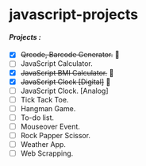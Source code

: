 # javascript-projects

#### ***Projects :***
- [x] ~~Qrcode, Barcode Generator.~~ :tada:
- [ ] JavaScript Calculator.
- [x] ~~JavaScript BMI Calculator.~~ :tada:
- [x] ~~JavaScript Clock [Digital]~~ :tada:
- [ ] JavaScript Clock. [Analog]
- [ ] Tick Tack Toe.
- [ ] Hangman Game.
- [ ] To-do list.
- [ ] Mouseover Event.
- [ ] Rock Papper Scissor.
- [ ] Weather App.
- [ ] Web Scrapping.
